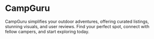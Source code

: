 # CampGuru
CampGuru simplifies your outdoor adventures, offering curated listings, stunning visuals, and user reviews. Find your perfect spot, connect with fellow campers, and start exploring today.
